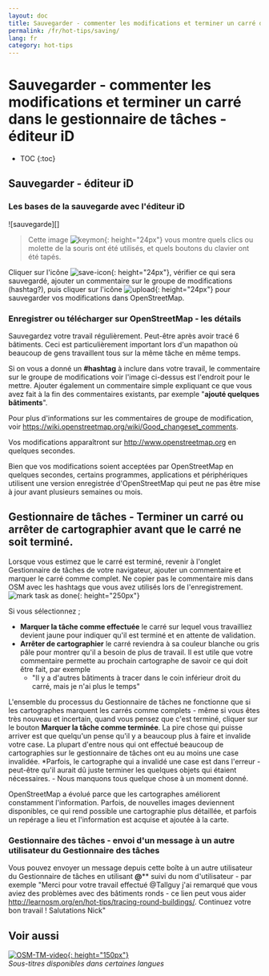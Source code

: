 ```yaml
---
layout: doc
title: Sauvegarder - commenter les modifications et terminer un carré dans le gestionnaire de tâches - éditeur iD
permalink: /fr/hot-tips/saving/
lang: fr
category: hot-tips
---
```


Sauvegarder - commenter les modifications et terminer un carré dans le gestionnaire de tâches - éditeur iD
============

- TOC
{:toc}

Sauvegarder - éditeur iD
------------------

### Les bases de la sauvegarde avec l'éditeur iD ####

![sauvegarde][]

> Cette image ![keymon]{: height="24px"}  vous montre quels clics ou molette de la souris ont été utilisés, et quels boutons du clavier ont été tapés.  

Cliquer sur l'icône  ![save-icon]{: height="24px"}, vérifier ce qui sera sauvegardé, ajouter un commentaire sur le groupe de modifications (hashtag?), puis cliquer sur l'icône ![upload]{: height="24px"} pour sauvegarder vos modifications dans OpenStreetMap.  

### Enregistrer ou télécharger sur OpenStreetMap - les détails ####

Sauvegardez votre travail régulièrement. Peut-être après avoir tracé 6 bâtiments. Ceci est particulièrement important lors d'un mapathon où beaucoup de gens travaillent tous sur la même tâche en même temps.  

Si on vous a donné un **#hashtag** à inclure dans votre travail, le commentaire sur le groupe de modifications voir l'image ci-dessus est l'endroit pour le mettre. Ajouter également un commentaire simple expliquant ce que vous avez fait à la fin des commentaires existants, par exemple "**ajouté quelques bâtiments**".  

Pour plus d'informations sur les commentaires de groupe de modification, voir <https://wiki.openstreetmap.org/wiki/Good_changeset_comments>.  

Vos modifications apparaîtront sur <http://www.openstreetmap.org> en quelques secondes.  

Bien que vos modifications soient acceptées par OpenStreetMap en quelques secondes, certains programmes, applications et périphériques utilisent une version enregistrée d'OpenStreetMap qui peut ne pas être mise à jour avant plusieurs semaines ou mois.  

Gestionnaire de tâches - Terminer un carré ou arrêter de cartographier avant que le carré ne soit terminé.  
-------------------------------------------------------------------

Lorsque vous estimez que le carré est terminé, revenir à l'onglet Gestionnaire de tâches de votre navigateur, ajouter un commentaire et marquer le carré comme complet. Ne copier pas le commentaire mis dans OSM avec les hashtags que vous avez utilisés lors de l'enregistrement.  
![mark task as done]{: height="250px"}  

Si vous sélectionnez ;

- **Marquer la tâche comme effectuée** le carré sur lequel vous travailliez devient jaune pour indiquer qu'il est terminé et en attente de validation.  
- **Arrêter de cartographier** le carré reviendra à sa couleur blanche ou gris pâle pour montrer qu'il a besoin de plus de travail. Il est utile que votre commentaire permette au prochain cartographe de savoir ce qui doit être fait, par exemple  
    - "Il y a d'autres bâtiments à tracer dans le coin inférieur droit du carré, mais je n'ai plus le temps"  

L'ensemble du processus du Gestionnaire de tâches ne fonctionne que si les cartographes marquent les carrés comme complets - même si vous êtes très nouveau et incertain, quand vous pensez que c'est terminé, cliquer sur le bouton **Marquer la tâche comme terminée**. La pire chose qui puisse arriver est que quelqu'un pense qu'il y a beaucoup plus à faire et invalide votre case. La plupart d'entre nous qui ont effectué beaucoup de cartographies sur le gestionnaire de tâches ont eu au moins une case invalidée. *Parfois, le cartographe qui a invalidé une case est dans l'erreur - peut-être qu'il aurait dû juste terminer les quelques objets qui étaient nécessaires. - Nous manquons tous quelque chose à un moment donné.  

OpenStreetMap a évolué parce que les cartographes améliorent constamment l'information. Parfois, de nouvelles images deviennent disponibles, ce qui rend possible une cartographie plus détaillée, et parfois un repérage a lieu et l'information est acquise et ajoutée à la carte.   

### Gestionnaire des tâches - envoi d'un message à un autre utilisateur du Gestionnaire des tâches ####
Vous pouvez envoyer un message depuis cette boîte à un autre utilisateur du Gestionnaire de tâches en utilisant **@**** suivi du nom d'utilisateur - par exemple "Merci pour votre travail effectué @Tallguy j'ai remarqué que vous aviez des problèmes avec des bâtiments ronds - ce lien peut vous aider http://learnosm.org/en/hot-tips/tracing-round-buildings/. Continuez votre bon travail ! Salutations Nick"  

Voir aussi  
---------

[![OSM-TM-video]{: height="150px"}](https://www.youtube.com/watch?v=_feTGQXLf_M&list=PLb9506_-6FMHZ3nwn9heri3xjQKrSq1hN&index=9 "Humanitarian OpenStreetMap Team - Tutoriels vidéo du gestionnaire de tâches")  
*Sous-titres disponibles dans certaines langues*  



[saving]:/images/hot-tips/saving.gif
[keymon]:/images/hot-tips/keymon.png
[mark task as done]:/images/hot-tips/mark-task-as-done.png
[save-icon]: /images/beginner/save-icon.png "Icône Sauvegarder"
[upload]: /images/beginner/upload.png "Charger"
[arrow-up]: /images/arrow-up.png
[OSM-TM-video]: /images/hot-tips/OSM-TM-video.png "Humanitarian OpenStreetMap Team - Tutoriels video du Tasking Manager"